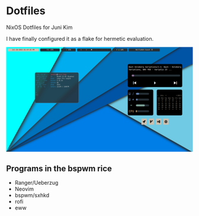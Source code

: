 # Dotfiles

NixOS Dotfiles for Juni Kim

I have finally configured it as a flake for hermetic evaluation.

![screenshot](bspwm.png)

## Programs in the bspwm rice

- Ranger/Ueberzug
- Neovim
- bspwm/sxhkd
- rofi
- eww
